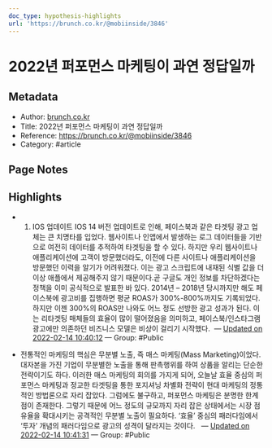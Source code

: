```yaml
---
doc_type: hypothesis-highlights
url: 'https://brunch.co.kr/@mobiinside/3846'
---
```


# 2022년 퍼포먼스 마케팅이 과연 정답일까

## Metadata
- Author: [brunch.co.kr]()
- Title: 2022년 퍼포먼스 마케팅이 과연 정답일까
- Reference: https://brunch.co.kr/@mobiinside/3846
- Category: #article

## Page Notes
## Highlights
- 1) IOS 업데이트 IOS 14 버전 업데이트로 인해, 페이스북과 같은 타겟팅 광고 업체는 큰 치명타를 입었다. 웹사이트나 인앱에서 발생하는 로그 데이터들을 기반으로 여전히 데이터를 추적하여 타겟팅을 할 수 있다. 하지만 우리 웹사이트나 애플리케이션에 고객이 방문했더라도, 이전에 다른 사이트나 애플리케이션을 방문했던 이력을 알기가 어려워졌다. 이는 광고 스크립트에 내재된 식별 값을 더 이상 애플에서 제공해주지 않기 때문이다.곧 구글도 개인 정보를 차단하겠다는 정책을 이미 공식적으로 발표한 바 있다. 2014년 – 2018년 당시까지만 해도 페이스북에 광고비를 집행하면 평균 ROAS가 300%-800%까지도 기록되었다. 하지만 이젠 300%의 ROAS만 나와도 어느 정도 선방한 광고 성과가 된다. 이는 리타겟팅 매체들의 효율이 많이 떨어졌음을 의미하고, 페이스북/인스타그램 광고에만 의존하던 비즈니스 모델은 비상이 걸리기 시작했다.  — [Updated on 2022-02-14 10:40:12](https://hyp.is/DT-2LI03Eeyihp_bmeD5mg/brunch.co.kr/@mobiinside/3846) — Group: #Public

- 전통적인 마케팅의 핵심은 무분별 노출, 즉 매스 마케팅(Mass Marketing)이었다. 대자본을 가진 기업이 무분별한 노출을 통해 판촉행위를 하여 상품을 알리는 단순한 전략이기도 하다. 이러한 매스 마케팅의 회의를 가지게 되어, 오늘날 효율 중심의 퍼포먼스 마케팅과 정교한 타겟팅을 통한 포지셔닝 차별화 전략이 현대 마케팅의 정통적인 방법론으로 자리 잡았다. 그럼에도 불구하고, 퍼포먼스 마케팅은 분명한 한계점이 존재한다. 그렇기 때문에 어느 정도의 규모까지 자리 잡은 상태에서는 시장 점유율을 확대시키는 공격적인 무분별 노출이 필요하다. ‘효율’ 중심의 패러다임에서 ‘투자’ 개념의 패러다임으로 광고의 성격이 달라지는 것이다.   — [Updated on 2022-02-14 10:41:31](https://hyp.is/PEUcoI03EeyhjKcXKqWPng/brunch.co.kr/@mobiinside/3846) — Group: #Public



